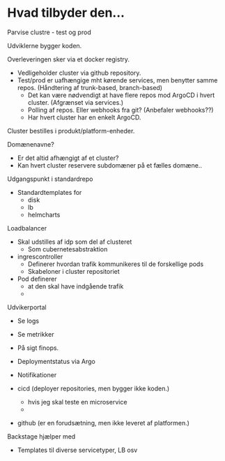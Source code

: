 # Hvad tilbyder den...

Parvise clustre - test og prod

Udviklerne bygger koden. 

Overleveringen sker via et docker registry. 
- Vedligeholder cluster via github repository. 
- Test/prod er uafhængige mht kørende services, men benytter samme repos. (Håndtering af trunk-based, branch-based)
    - Det kan være nødvendigt at have flere repos mod ArgoCD i hvert cluster. (Afgrænset via services.)
    - Polling af repos. Eller webhooks fra git? (Anbefaler webhooks??)
    - Har hvert cluster har en enkelt ArgoCD.


Cluster bestilles i produkt/platform-enheder.


Domænenavne? 
- Er det altid afhængigt af et cluster? 
- Kan hvert cluster reservere subdomæner på et fælles domæne..

Udgangspunkt i standardrepo
- Standardtemplates for 
  - disk 
  - lb
  - helmcharts

Loadbalancer 
- Skal udstilles af idp som del af clusteret
  - Som cubernetesabstraktion
- ingrescontroller
  - Definerer hvordan trafik kommunikeres til de forskellige pods
  - Skabeloner i cluster repositoriet
- Pod definerer
  - at den skal have indgående trafik
  - 

Udvikerportal 
- Se logs 
- Se metrikker 
- På sigt finops.
- Deploymentstatus via Argo
- Notifikationer

- cicd (deployer repositories, men bygger ikke koden.)
  - hvis jeg skal teste en microservice
  - 
- github (er en forudsætning, men ikke leveret af platformen.)

Backstage hjælper med 
- Templates til diverse servicetyper, LB osv

